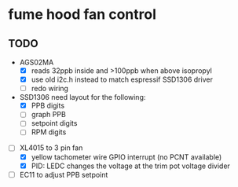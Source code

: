 # fume hood fan control

## TODO

- AGS02MA
  - [x] reads 32ppb inside and >100ppb when above isopropyl
  - [x] use old i2c.h instead to match espressif SSD1306 driver
  - [ ] redo wiring
- SSD1306 need layout for the following:
   - [x] PPB digits
   - [ ] graph PPB
   - [ ] setpoint digits
   - [ ] RPM digits
- [ ] XL4015 to 3 pin fan
  - [x] yellow tachometer wire GPIO interrupt (no PCNT available)
  - [x] PID: LEDC changes the voltage at the trim pot voltage divider
- [ ] EC11 to adjust PPB setpoint
